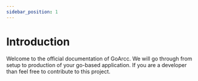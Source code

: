 ```yaml
---
sidebar_position: 1
---
```


# Introduction

Welcome to the official documentation of GoArcc. 
We will go through from setup to production of your go-based application. If you are a developer than feel free to contribute to this project.


